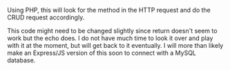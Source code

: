 Using PHP, this will look for the method in the HTTP request and do the CRUD request accordingly.   

This code might need to be changed slightly since return doesn't seem to work but the echo does. I do not have much time to look it over and play with it at the moment, but will get back to it eventually. I will more than likely make an Express/JS version of this soon to connect with a MySQL database.
